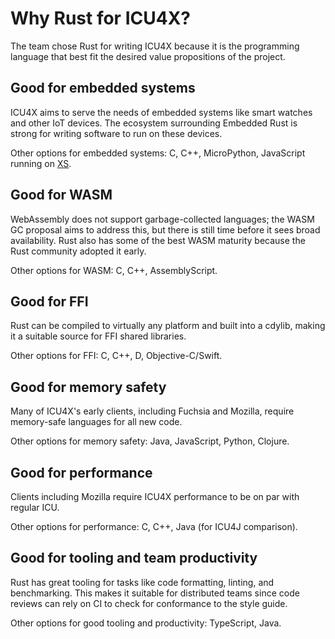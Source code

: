 # Why Rust for ICU4X?

The team chose Rust for writing ICU4X because it is the programming language that best fit the desired value propositions of the project.

## Good for embedded systems

ICU4X aims to serve the needs of embedded systems like smart watches and other IoT devices. The ecosystem surrounding Embedded Rust is strong for writing software to run on these devices.

Other options for embedded systems: C, C++, MicroPython, JavaScript running on [XS](https://blog.moddable.com/blog/secureprivate/).

## Good for WASM

WebAssembly does not support garbage-collected languages; the WASM GC proposal aims to address this, but there is still time before it sees broad availability. Rust also has some of the best WASM maturity because the Rust community adopted it early.

Other options for WASM: C, C++, AssemblyScript.

## Good for FFI

Rust can be compiled to virtually any platform and built into a cdylib, making it a suitable source for FFI shared libraries.

Other options for FFI: C, C++, D, Objective-C/Swift.

## Good for memory safety

Many of ICU4X's early clients, including Fuchsia and Mozilla, require memory-safe languages for all new code.

Other options for memory safety: Java, JavaScript, Python, Clojure.

## Good for performance

Clients including Mozilla require ICU4X performance to be on par with regular ICU.

Other options for performance: C, C++, Java (for ICU4J comparison).

## Good for tooling and team productivity

Rust has great tooling for tasks like code formatting, linting, and benchmarking. This makes it suitable for distributed teams since code reviews can rely on CI to check for conformance to the style guide.

Other options for good tooling and productivity: TypeScript, Java.

